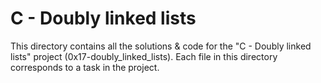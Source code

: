 # C - Doubly linked lists

This directory contains all the solutions & code for the "C - Doubly linked lists" project (0x17-doubly_linked_lists). Each file in this directory corresponds to a task in the project.